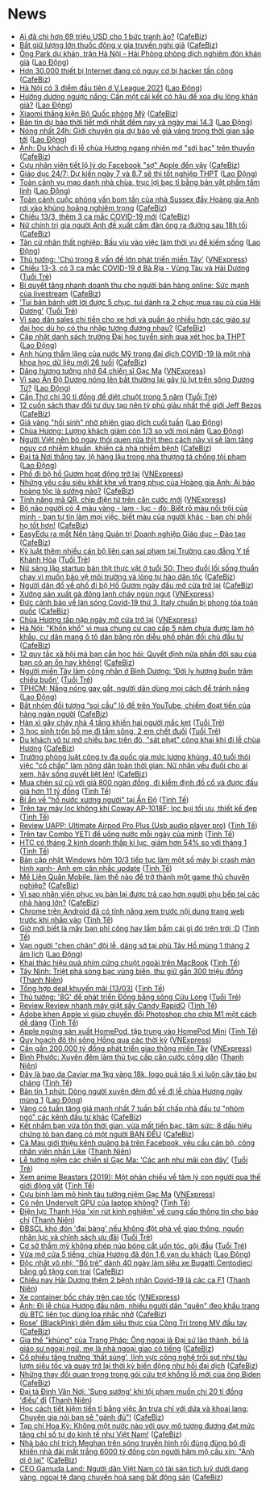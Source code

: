 # News

- [Ai đã chi hơn 69 triệu USD cho 1 bức tranh ảo?](https://cafebiz.vn/ai-da-chi-hon-69-trieu-usd-cho-1-buc-tranh-ao-20210313194111332.chn) ([CafeBiz](https://cafebiz.vn))
- [Bắt giữ lượng lớn thuốc đông y gia truyền nghi giả](https://cafebiz.vn/bat-giu-luong-lon-thuoc-dong-y-gia-truyen-nghi-gia-20210313192422265.chn) ([CafeBiz](https://cafebiz.vn))
- [Ông Park dự khán, trận Hà Nội - Hải Phòng phòng dịch nghiêm đón khán giả](https://laodong.vn/photo/ong-park-du-khan-tran-ha-noi-hai-phong-phong-dich-nghiem-don-khan-gia-888808.ldo) ([Lao Động](https://laodong.vn))
- [Hơn 30.000 thiết bị Internet đang có nguy cơ bị hacker tấn công](https://cafebiz.vn/hon-30000-thiet-bi-internet-dang-co-nguy-co-bi-hacker-tan-cong-20210313191730562.chn) ([CafeBiz](https://cafebiz.vn))
- [Hà Nội có 3 điểm đầu tiên ở V.League 2021](https://laodong.vn/bong-da/ha-noi-co-3-diem-dau-tien-o-vleague-2021-888818.ldo) ([Lao Động](https://laodong.vn))
- [Hướng dương ngược nắng: Cần một cái kết có hậu để xoa dịu lòng khán giả?](https://laodong.vn/van-hoa/huong-duong-nguoc-nang-can-mot-cai-ket-co-hau-de-xoa-diu-long-khan-gia-888816.ldo) ([Lao Động](https://laodong.vn))
- [Xiaomi thắng kiện Bộ Quốc phòng Mỹ](https://cafebiz.vn/xiaomi-thang-kien-bo-quoc-phong-my-20210313191436521.chn) ([CafeBiz](https://cafebiz.vn))
- [Bản tin dự báo thời tiết mới nhất đêm nay và ngày mai 14.3](https://laodong.vn/video/ban-tin-du-bao-thoi-tiet-moi-nhat-dem-nay-va-ngay-mai-143-888520.ldo) ([Lao Động](https://laodong.vn))
- [Nóng nhất 24h: Giới chuyên gia dự báo về giá vàng trong thời gian sắp tới](https://laodong.vn/video-thoi-su/nong-nhat-24h-gioi-chuyen-gia-du-bao-ve-gia-vang-trong-thoi-gian-sap-toi-888805.ldo) ([Lao Động](https://laodong.vn))
- [Ảnh: Du khách đi lễ chùa Hương ngang nhiên mở "sới bạc" trên thuyền](https://cafebiz.vn/anh-du-khach-di-le-chua-huong-ngang-nhien-mo-soi-bac-tren-thuyen-20210313190406149.chn) ([CafeBiz](https://cafebiz.vn))
- [Cựu nhân viên tiết lộ lý do Facebook "sợ" Apple đến vậy](https://cafebiz.vn/cuu-nhan-vien-tiet-lo-ly-do-facebook-so-apple-den-vay-20210313190540094.chn) ([CafeBiz](https://cafebiz.vn))
- [Giáo dục 24/7: Dự kiến ngày 7 và 8.7 sẽ thi tốt nghiệp THPT](https://laodong.vn/video-thoi-su/giao-duc-247-du-kien-ngay-7-va-87-se-thi-tot-nghiep-thpt-888801.ldo) ([Lao Động](https://laodong.vn))
- [Toàn cảnh vụ mạo danh nhà chùa, trục lợi bạc tỉ bằng bán vật phẩm tâm linh](https://laodong.vn/video/toan-canh-vu-mao-danh-nha-chua-truc-loi-bac-ti-bang-ban-vat-pham-tam-linh-888579.ldo) ([Lao Động](https://laodong.vn))
- [Toàn cảnh cuộc phỏng vấn bom tấn của nhà Sussex đẩy Hoàng gia Anh rơi vào khủng hoảng nghiêm trọng](https://cafebiz.vn/toan-canh-cuoc-phong-van-bom-tan-cua-nha-sussex-day-hoang-gia-anh-roi-vao-khung-hoang-nghiem-trong-20210313190732235.chn) ([CafeBiz](https://cafebiz.vn))
- [Chiều 13/3, thêm 3 ca mắc COVID-19 mới](https://cafebiz.vn/chieu-13-3-them-3-ca-mac-covid-19-moi-2021031319004738.chn) ([CafeBiz](https://cafebiz.vn))
- [Nữ chính trị gia người Anh đề xuất cấm đàn ông ra đường sau 18h tối](https://cafebiz.vn/nu-chinh-tri-gia-nguoi-anh-de-xuat-cam-dan-ong-ra-duong-sau-18h-toi-20210313153352198.chn) ([CafeBiz](https://cafebiz.vn))
- [Tân cử nhân thất nghiệp: Bấu víu vào việc làm thời vụ để kiếm sống](https://laodong.vn/xa-hoi/tan-cu-nhan-that-nghiep-bau-viu-vao-viec-lam-thoi-vu-de-kiem-song-888777.ldo) ([Lao Động](https://laodong.vn))
- [Thủ tướng: 'Chú trọng 8 vấn đề lớn phát triển miền Tây'](https://vnexpress.net/thu-tuong-chu-trong-8-van-de-lon-phat-trien-mien-tay-4248012.html) ([VNExpress](https://vnexpress.net))
- [Chiều 13-3, có 3 ca mắc COVID-19 ở Bà Rịa - Vũng Tàu và Hải Dương](https://tuoitre.vn/chieu-13-3-co-3-ca-mac-covid-19-o-ba-ria-vung-tau-va-hai-duong-20210312061133459.htm) ([Tuổi Trẻ](https://tuoitre.vn))
- [Bí quyết tăng nhanh doanh thu cho người bán hàng online: Sức mạnh của livestream](https://cafebiz.vn/bi-quyet-tang-nhanh-doanh-thu-cho-nguoi-ban-hang-online-suc-manh-cua-livestream-20210313134547402.chn) ([CafeBiz](https://cafebiz.vn))
- ['Tui bán bánh ướt lời được 5 chục, tui dành ra 2 chục mua rau củ của Hải Dương'](https://tuoitre.vn/tui-ban-banh-uot-loi-duoc-5-chuc-tui-danh-ra-2-chuc-mua-rau-cu-cua-hai-duong-20210313160720447.htm) ([Tuổi Trẻ](https://tuoitre.vn))
- [Vì sao dân sales chi tiền cho xe hơi và quần áo nhiều hơn các giáo sư đại học dù họ có thu nhập tương đương nhau?](https://cafebiz.vn/vi-sao-cac-luat-su-dan-sales-chi-tien-cho-xe-hoi-va-quan-ao-nhieu-hon-cac-giao-su-dai-hoc-du-ho-co-thu-nhap-tuong-duong-nhau-2021031311041795.chn) ([CafeBiz](https://cafebiz.vn))
- [Cập nhật danh sách trường Đại học tuyển sinh qua xét học bạ THPT](https://laodong.vn/giao-duc/cap-nhat-danh-sach-truong-dai-hoc-tuyen-sinh-qua-xet-hoc-ba-thpt-888760.ldo) ([Lao Động](https://laodong.vn))
- [Anh hùng thầm lặng của nước Mỹ trong đại dịch COVID-19 là một nhà khoa học dữ liệu mới 26 tuổi](https://cafebiz.vn/anh-hung-tham-lang-cua-nuoc-my-trong-dai-dich-covid-19-la-mot-nha-khoa-hoc-du-lieu-moi-26-tuoi-20210313114337711.chn) ([CafeBiz](https://cafebiz.vn))
- [Dâng hương tưởng nhớ 64 chiến sĩ Gạc Ma](https://vnexpress.net/dang-huong-tuong-nho-64-chien-si-gac-ma-4248008.html) ([VNExpress](https://vnexpress.net))
- [Vì sao Ấn Độ Dương nóng lên bất thường lại gây lũ lụt trên sông Dương Tử?](https://laodong.vn/the-gioi/vi-sao-an-do-duong-nong-len-bat-thuong-lai-gay-lu-lut-tren-song-duong-tu-888690.ldo) ([Lao Động](https://laodong.vn))
- [Cần Thơ chi 30 tỉ đồng để diệt chuột trong 5 năm](https://tuoitre.vn/can-tho-chi-30-ti-dong-de-diet-chuot-trong-5-nam-20210313144711782.htm) ([Tuổi Trẻ](https://tuoitre.vn))
- [12 cuốn sách thay đổi tư duy tạo nên tỷ phú giàu nhất thế giới Jeff Bezos](https://cafebiz.vn/12-cuon-sach-thay-doi-tu-duy-tao-nen-ty-phu-giau-nhat-the-gioi-jeff-bezos-20210308005724083.chn) ([CafeBiz](https://cafebiz.vn))
- [Giá vàng &quot;hồi sinh&quot; nhờ phiên giao dịch cuối tuần](https://laodong.vn/kinh-te/gia-vang-hoi-sinh-nho-phien-giao-dich-cuoi-tuan-888757.ldo) ([Lao Động](https://laodong.vn))
- [Chùa Hương: Lượng khách giảm còn 1/3 so với mọi năm](https://laodong.vn/video/chua-huong-luong-khach-giam-con-13-so-voi-moi-nam-888752.ldo) ([Lao Động](https://laodong.vn))
- [Người Việt nên bỏ ngay thói quen rửa thịt theo cách này vì sẽ làm tăng nguy cơ nhiễm khuẩn, khiến cả nhà nhiễm bệnh](https://cafebiz.vn/nguoi-viet-nen-bo-ngay-thoi-quen-rua-thit-theo-cach-nay-vi-se-lam-tang-nguy-co-nhiem-khuan-khien-ca-nha-nhiem-benh-20210313114038264.chn) ([CafeBiz](https://cafebiz.vn))
- [Đại tá Nơi thẳng tay, lộ hàng lậu trong nhà thượng tá chống tội phạm](https://laodong.vn/su-kien-binh-luan/dai-ta-noi-thang-tay-lo-hang-lau-trong-nha-thuong-ta-chong-toi-pham-888687.ldo) ([Lao Động](https://laodong.vn))
- [Phố đi bộ hồ Gươm hoạt động trở lại](https://vnexpress.net/pho-di-bo-ho-guom-hoat-dong-tro-lai-4248000.html) ([VNExpress](https://vnexpress.net))
- [Những yêu cầu siêu khắt khe về trang phục của Hoàng gia Anh: Ai bảo hoàng tộc là sướng nào?](https://cafebiz.vn/nhung-yeu-cau-sieu-khat-khe-ve-trang-phuc-cua-hoang-gia-anh-ai-bao-hoang-toc-la-suong-nao-20210313113728206.chn) ([CafeBiz](https://cafebiz.vn))
- [Tính năng mã QR, chip điện tử trên căn cước mới](https://vnexpress.net/tinh-nang-ma-qr-chip-dien-tu-tren-can-cuoc-moi-4247942.html) ([VNExpress](https://vnexpress.net))
- [Bộ não người có 4 màu vàng - lam - lục - đỏ: Biết rõ màu nổi trội của mình - bạn  tự tin làm mọi việc, biết màu của người khác - bạn chi phối họ tốt hơn!](https://cafebiz.vn/bo-nao-nguoi-co-4-mau-vang-lam-luc-do-biet-ro-mau-noi-troi-cua-minh-ban-tu-tin-lam-moi-viec-biet-mau-cua-nguoi-khac-ban-chi-phoi-ho-tot-hon-20210308193747804.chn) ([CafeBiz](https://cafebiz.vn))
- [EasyEdu ra mắt Nền tảng Quản trị Doanh nghiệp Giáo dục – Đào tạo](https://cafebiz.vn/easyedu-ra-mat-nen-tang-quan-tri-doanh-nghiep-giao-duc-dao-tao-20210313104222339.chn) ([CafeBiz](https://cafebiz.vn))
- [Kỷ luật thêm nhiều cán bộ liên can sai phạm tại Trường cao đẳng Y tế Khánh Hòa](https://tuoitre.vn/ky-luat-them-nhieu-can-bo-lien-can-sai-pham-tai-truong-cao-dang-y-te-khanh-hoa-2021031315055612.htm) ([Tuổi Trẻ](https://tuoitre.vn))
- [Nữ sáng lập startup bán thịt thực vật ở tuổi 50: Theo đuổi lối sống thuần chay vì muốn bảo vệ môi trường và lòng tự hào dân tộc](https://cafebiz.vn/nu-sang-lap-startup-ban-thit-thuc-vat-o-tuoi-50-theo-duoi-loi-song-thuan-chay-vi-muon-bao-ve-moi-truong-va-long-tu-hao-dan-toc-20210312223938487.chn) ([CafeBiz](https://cafebiz.vn))
- [Người dân đổ về phố đi bộ Hồ Gươm ngày đầu mở cửa trở lại](https://cafebiz.vn/nguoi-dan-do-ve-pho-di-bo-ho-guom-ngay-dau-mo-cua-tro-lai-20210313123625644.chn) ([CafeBiz](https://cafebiz.vn))
- [Xưởng sản xuất gà đông lạnh cháy ngùn ngụt](https://vnexpress.net/xuong-san-xuat-ga-dong-lanh-chay-ngun-ngut-4247995.html) ([VNExpress](https://vnexpress.net))
- [Đức cảnh báo về làn sóng Covid-19 thứ 3, Italy chuẩn bị phong tỏa toàn quốc](https://cafebiz.vn/duc-canh-bao-ve-lan-song-covid-19-thu-3-italy-chuan-bi-phong-toa-toan-quoc-20210313120124048.chn) ([CafeBiz](https://cafebiz.vn))
- [Chùa Hương tấp nập ngày mở cửa trở lại](https://vnexpress.net/chua-huong-tap-nap-ngay-mo-cua-tro-lai-4247953.html) ([VNExpress](https://vnexpress.net))
- [Hà Nội: "Khốn khổ" vì mua chung cư cao cấp 5 năm chưa được làm hộ khẩu, cư dân mang ô tô dán băng rôn diễu phố phản đối chủ đầu tư](https://cafebiz.vn/ha-noi-khon-kho-vi-mua-chung-cu-cao-cap-5-nam-chua-duoc-lam-ho-khau-cu-dan-mang-o-to-dan-bang-ron-dieu-pho-phan-doi-chu-dau-tu-20210313115106799.chn) ([CafeBiz](https://cafebiz.vn))
- [12 quy tắc xã hội mà bạn cần học hỏi: Quyết định nửa phần đời sau của bạn có an ổn hay không!](https://cafebiz.vn/12-quy-tac-xa-hoi-ma-ban-can-hoc-hoi-quyet-dinh-nua-phan-doi-sau-cua-ban-co-an-on-hay-khong-20210311123156529.chn) ([CafeBiz](https://cafebiz.vn))
- [Người miền Tây làm công nhân ở Bình Dương: 'Đời ly hương buồn trăm chiều buồn'](https://tuoitre.vn/nguoi-mien-tay-lam-cong-nhan-o-binh-duong-doi-ly-huong-buon-tram-chieu-buon-20210313084047819.htm) ([Tuổi Trẻ](https://tuoitre.vn))
- [TPHCM: Nắng nóng gay gắt, người dân dùng mọi cách để tránh nắng](https://laodong.vn/photo/tphcm-nang-nong-gay-gat-nguoi-dan-dung-moi-cach-de-tranh-nang-888720.ldo) ([Lao Động](https://laodong.vn))
- [Bắt nhóm đối tượng “soi cầu” lô đề trên YouTube, chiếm đoạt tiền của hàng ngàn người](https://cafebiz.vn/bat-nhom-doi-tuong-soi-cau-lo-de-tren-youtube-chiem-doat-tien-cua-hang-ngan-nguoi-20210313114707713.chn) ([CafeBiz](https://cafebiz.vn))
- [Hàn xì gây cháy nhà 4 tầng khiến hai người mắc kẹt](https://tuoitre.vn/han-xi-gay-chay-nha-4-tang-khien-hai-nguoi-mac-ket-20210313132531192.htm) ([Tuổi Trẻ](https://tuoitre.vn))
- [3 học sinh trốn bố mẹ đi tắm sông, 2 em chết đuối](https://tuoitre.vn/3-hoc-sinh-tron-bo-me-di-tam-song-2-em-chet-duoi-20210313131234555.htm) ([Tuổi Trẻ](https://tuoitre.vn))
- [Du khách vô tư mở chiếu bạc trên đò, "sát phạt" công khai khi đi lễ chùa Hương](https://cafebiz.vn/du-khach-vo-tu-mo-chieu-bac-tren-do-sat-phat-cong-khai-khi-di-le-chua-huong-20210313114447896.chn) ([CafeBiz](https://cafebiz.vn))
- [Trưởng phòng luật công ty đa quốc gia mức lương khủng, 40 tuổi thôi việc "cố chấp" làm nông dân toàn thời gian: Nữ nhân yếu đuối cho ai xem, hãy sống quyết liệt lên!](https://cafebiz.vn/truong-phong-luat-cong-ty-da-quoc-gia-muc-luong-khung-40-tuoi-thoi-viec-co-chap-lam-nong-dan-toan-thoi-gian-nu-nhan-yeu-duoi-cho-ai-xem-hay-song-quyet-liet-len-20210313114203828.chn) ([CafeBiz](https://cafebiz.vn))
- [Mua chén sứ cũ với giá 800 ngàn đồng, đi kiểm định đồ cổ và được đấu giá hơn 11 tỷ đồng](https://tinhte.vn/thread/mua-chen-su-cu-voi-gia-800-ngan-dong-di-kiem-dinh-do-co-va-duoc-dau-gia-hon-11-ty-dong.3286905/) ([Tinh Tế](https://tinhte.vn))
- [Bí ẩn về "hồ nước xương người" tại Ấn Độ](https://tinhte.vn/thread/bi-an-ve-ho-nuoc-xuong-nguoi-tai-an-do.3286108/) ([Tinh Tế](https://tinhte.vn))
- [Trên tay máy lọc không khí Coway AP-1018F: lọc bụi tối ưu, thiết kế đẹp](https://tinhte.vn/thread/tren-tay-may-loc-khong-khi-coway-ap-1018f-loc-bui-toi-uu-thiet-ke-dep.3292107/) ([Tinh Tế](https://tinhte.vn))
- [Review UAPP: Ultimate Airpod Pro Plus (Usb audio player pro)](https://tinhte.vn/thread/review-uapp-ultimate-airpod-pro-plus-usb-audio-player-pro.3292317/) ([Tinh Tế](https://tinhte.vn))
- [Trên tay Combo YETI để uống nước mỗi ngày của mình](https://tinhte.vn/thread/tren-tay-combo-yeti-de-uong-nuoc-moi-ngay-cua-minh.3292826/) ([Tinh Tế](https://tinhte.vn))
- [HTC có tháng 2 kinh doanh thấp kỉ lục, giảm hơn 54% so với tháng 1](https://tinhte.vn/thread/htc-co-thang-2-kinh-doanh-thap-ki-luc-giam-hon-54-so-voi-thang-1.3290570/) ([Tinh Tế](https://tinhte.vn))
- [Bản cập nhật Windows hôm 10/3 tiếp tục làm một số máy bị crash màn hình xanh- Anh em cân nhắc update](https://tinhte.vn/thread/ban-cap-nhat-windows-hom-10-3-tiep-tuc-lam-mot-so-may-bi-crash-man-hinh-xanh-anh-em-can-nhac-update.3291710/) ([Tinh Tế](https://tinhte.vn))
- [Mê Liên Quân Mobile, làm thế nào để trở thành một game thủ chuyên nghiệp?](https://cafebiz.vn/title-me-lien-quan-mobile-lam-the-nao-de-tro-thanh-mot-game-thu-chuyen-nghiep-20210313112241379.chn) ([CafeBiz](https://cafebiz.vn))
- [Vì sao nhân viên phục vụ bàn lại được trả cao hơn người phụ bếp tại các nhà hàng lớn?](https://cafebiz.vn/vi-sao-nhan-vien-phuc-vu-ban-lai-duoc-tra-cao-hon-nguoi-phu-bep-tai-cac-nha-hang-lon-20210313104849141.chn) ([CafeBiz](https://cafebiz.vn))
- [Chrome trên Android đã có tính năng xem trước nội dung trang web trước khi nhấp vào](https://tinhte.vn/thread/chrome-tren-android-da-co-tinh-nang-xem-truoc-noi-dung-trang-web-truoc-khi-nhap-vao.3292385/) ([Tinh Tế](https://tinhte.vn))
- [Giờ mới biết là mấy bạn phi công hay lẩm bẩm cái gì đó trên trời :D](https://tinhte.vn/thread/gio-moi-biet-la-may-ban-phi-cong-hay-lam-bam-cai-gi-do-tren-troi-d.3292517/) ([Tinh Tế](https://tinhte.vn))
- [Vạn người &quot;chen chân&quot; đội lễ, dâng sớ tại phủ Tây Hồ mùng 1 tháng 2 âm lịch](https://laodong.vn/photo/van-nguoi-chen-chan-doi-le-dang-so-tai-phu-tay-ho-mung-1-thang-2-am-lich-888718.ldo) ([Lao Động](https://laodong.vn))
- [Khai thác hiệu quả phím cứng chuột ngoài trên MacBook](https://tinhte.vn/thread/khai-thac-hieu-qua-phim-cung-chuot-ngoai-tren-macbook.3292589/) ([Tinh Tế](https://tinhte.vn))
- [Tây Ninh: Triệt phá sòng bạc vùng biên, thu giữ gần 300 triệu đồng](https://thanhnien.vn/thoi-su/tay-ninh-triet-pha-song-bac-vung-bien-thu-giu-gan-300-trieu-dong-1353657.html) ([Thanh Niên](https://thanhnien.vn))
- [Tổng hợp deal khuyến mãi (13/03)](https://tinhte.vn/thread/tong-hop-deal-khuyen-mai-13-03.3292640/) ([Tinh Tế](https://tinhte.vn))
- [Thủ tướng: '8G' để phát triển Đồng bằng sông Cửu Long](https://tuoitre.vn/thu-tuong-8g-de-phat-trien-dong-bang-song-cuu-long-20210313121459116.htm) ([Tuổi Trẻ](https://tuoitre.vn))
- [Review Review nhanh máy giặt sấy Candy RapidO](https://tinhte.vn/thread/review-review-nhanh-may-giat-say-candy-rapido.3288481/) ([Tinh Tế](https://tinhte.vn))
- [Adobe khen Apple vì giúp chuyển đổi Photoshop cho chip M1 một cách dễ dàng](https://tinhte.vn/thread/adobe-khen-apple-vi-giup-chuyen-doi-photoshop-cho-chip-m1-mot-cach-de-dang.3292500/) ([Tinh Tế](https://tinhte.vn))
- [Apple ngưng sản xuất HomePod, tập trung vào HomePod Mini](https://tinhte.vn/thread/apple-ngung-san-xuat-homepod-tap-trung-vao-homepod-mini.3292570/) ([Tinh Tế](https://tinhte.vn))
- [Quy hoạch đô thị sông Hồng qua các thời kỳ](https://vnexpress.net/quy-hoach-do-thi-song-hong-qua-cac-thoi-ky-4247888.html) ([VNExpress](https://vnexpress.net))
- [Cần gần 200.000 tỷ đồng phát triển giao thông miền Tây](https://vnexpress.net/can-gan-200-000-ty-dong-phat-trien-giao-thong-mien-tay-4247958.html) ([VNExpress](https://vnexpress.net))
- [Bình Phước: Xuyên đêm làm thủ tục cấp căn cước công dân](https://thanhnien.vn/thoi-su/binh-phuoc-xuyen-dem-lam-thu-tuc-cap-can-cuoc-cong-dan-1353674.html) ([Thanh Niên](https://thanhnien.vn))
- [Đây là bao da Caviar mạ 1kg vàng 18k, logo quả táo lì xì luôn cây táo bự chảng](https://tinhte.vn/thread/day-la-bao-da-caviar-ma-1kg-vang-18k-logo-qua-tao-li-xi-luon-cay-tao-bu-chang.3292583/) ([Tinh Tế](https://tinhte.vn))
- [Bản tin 1 phút: Dòng người xuyên đêm đổ về đi lễ chùa Hương ngày mùng 1](https://laodong.vn/video-thoi-su/ban-tin-1-phut-dong-nguoi-xuyen-dem-do-ve-di-le-chua-huong-ngay-mung-1-888649.ldo) ([Lao Động](https://laodong.vn))
- [Vàng có tuần tăng giá mạnh nhất 7 tuần bất chấp nhà đầu tư "nhòm ngó" các kênh đầu tư khác](https://cafebiz.vn/vang-co-tuan-tang-gia-manh-nhat-7-tuan-bat-chap-nha-dau-tu-nhom-ngo-cac-kenh-dau-tu-khac-20210313122504193.chn) ([CafeBiz](https://cafebiz.vn))
- [Kết nhầm bạn vừa tốn thời gian, vừa mất tiền bạc, tâm sức: 8 dấu hiệu chứng tỏ bạn đang có một người BẠN ĐỂU](https://cafebiz.vn/ket-nham-ban-vua-ton-thoi-gian-vua-mat-tien-bac-tam-suc-8-dau-hieu-chung-to-ban-dang-co-mot-nguoi-ban-deu-2021031312212155.chn) ([CafeBiz](https://cafebiz.vn))
- [Cà Mau giới thiệu kênh quảng bá trên Facebook, yêu cầu cán bộ, công nhân viên nhấn Like](https://thanhnien.vn/thoi-su/ca-mau-gioi-thieu-kenh-quang-ba-tren-facebook-yeu-cau-can-bo-cong-nhan-vien-nhan-like-1353677.html) ([Thanh Niên](https://thanhnien.vn))
- [Lễ tưởng niệm các chiến sĩ Gạc Ma: 'Các anh như mãi còn đây'](https://tuoitre.vn/le-tuong-niem-cac-chien-si-gac-ma-cac-anh-nhu-mai-con-day-20210313105906793.htm) ([Tuổi Trẻ](https://tuoitre.vn))
- [Xem anime Beastars (2019): Một phản chiếu về tâm lý con người qua thế giới động vật](https://tinhte.vn/thread/xem-anime-beastars-2019-mot-phan-chieu-ve-tam-ly-con-nguoi-qua-the-gioi-dong-vat.3289695/) ([Tinh Tế](https://tinhte.vn))
- [Cựu binh làm mô hình tàu tưởng niệm Gạc Ma](https://vnexpress.net/cuu-binh-lam-mo-hinh-tau-tuong-niem-gac-ma-4247917.html) ([VNExpress](https://vnexpress.net))
- [Có nên Undervolt GPU của laptop không?](https://tinhte.vn/thread/co-nen-undervolt-gpu-cua-laptop-khong.3292424/) ([Tinh Tế](https://tinhte.vn))
- [Điện lực Thanh Hóa 'xin rút kinh nghiệm' về cung cấp thông tin cho báo chí](https://thanhnien.vn/thoi-su/dien-luc-thanh-hoa-xin-rut-kinh-nghiem-ve-cung-cap-thong-tin-cho-bao-chi-1353679.html) ([Thanh Niên](https://thanhnien.vn))
- [ĐBSCL khó đón 'đại bàng' nếu không đột phá về giao thông, nguồn nhân lực và chính sách ưu đãi](https://tuoitre.vn/dbscl-kho-don-dai-bang-neu-khong-dot-pha-ve-giao-thong-nguon-nhan-luc-va-chinh-sach-uu-dai-20210313081614627.htm) ([Tuổi Trẻ](https://tuoitre.vn))
- [Cơ sở thẩm mỹ không phép núp bóng cắt uốn tóc, gội đầu](https://tuoitre.vn/co-so-tham-my-khong-phep-nup-bong-cat-uon-toc-goi-dau-20210313101157297.htm) ([Tuổi Trẻ](https://tuoitre.vn))
- [Vừa mở cửa 5 tiếng, chùa Hương đã đón 1,6 vạn du khách](https://laodong.vn/photo/vua-mo-cua-5-tieng-chua-huong-da-don-16-van-du-khach-888665.ldo) ([Lao Động](https://laodong.vn))
- [Độc nhất vô nhị: "Bố trẻ" dành 40 ngày làm siêu xe Bugatti Centodieci bằng gỗ tặng con trai](https://cafebiz.vn/doc-nhat-vo-nhi-bo-tre-danh-40-ngay-lam-sieu-xe-bugatti-centodieci-bang-go-tang-con-trai-20210313112856405.chn) ([CafeBiz](https://cafebiz.vn))
- [Chiều nay Hải Dương thêm 2 bệnh nhân Covid-19 là các ca F1](https://thanhnien.vn/thoi-su/chieu-nay-hai-duong-them-2-benh-nhan-covid-19-la-cac-ca-f1-1353667.html) ([Thanh Niên](https://thanhnien.vn))
- [Xe container bốc cháy trên cao tốc](https://vnexpress.net/xe-container-boc-chay-tren-cao-toc-4247921.html) ([VNExpress](https://vnexpress.net))
- [Ảnh: Đi lễ chùa Hương đầu năm, nhiều người dân "quên" đeo khẩu trang dù BTC liên tục dùng loa nhắc nhở](https://cafebiz.vn/anh-di-le-chua-huong-dau-nam-nhieu-nguoi-dan-quen-deo-khau-trang-du-btc-lien-tuc-dung-loa-nhac-nho-20210313112322888.chn) ([CafeBiz](https://cafebiz.vn))
- [Rose' (BlackPink) diện đầm siêu thực của Công Trí trong MV đầu tay](https://cafebiz.vn/rose-blackpink-dien-dam-sieu-thuc-cua-cong-tri-trong-mv-dau-tay-20210313112412142.chn) ([CafeBiz](https://cafebiz.vn))
- [Gia thế "khủng" của Trang Pháp: Ông ngoại là Đại sứ lão thành, bố là giáo sư ngoại ngữ, mẹ là nhà ngoại giao có tiếng](https://cafebiz.vn/gia-the-khung-cua-trang-phap-ong-ngoai-la-dai-su-lao-thanh-bo-la-giao-su-ngoai-ngu-me-la-nha-ngoai-giao-co-tieng-20210313105003209.chn) ([CafeBiz](https://cafebiz.vn))
- [Cổ phiếu tăng trưởng 'thất sủng', lĩnh vực công nghệ trồi sụt như tàu lượn siêu tốc và quay trở lại thời kỳ biến động như hồi đại dịch](https://cafebiz.vn/co-phieu-tang-truong-that-sung-linh-vuc-cong-nghe-troi-sut-nhu-tau-luon-sieu-toc-va-quay-tro-lai-thoi-ky-bien-dong-nhu-hoi-dai-dich-20210313110306589.chn) ([CafeBiz](https://cafebiz.vn))
- [Những thay đổi quan trọng trong gói cứu trợ khổng lồ mới của ông Biden](https://cafebiz.vn/nhung-thay-doi-quan-trong-trong-goi-cuu-tro-khong-lo-moi-cua-ong-biden-20210312101452908.chn) ([CafeBiz](https://cafebiz.vn))
- [Đại tá Đinh Văn Nơi: 'Sung sướng' khi tội phạm muốn chi 20 tỉ đồng 'điều' đi](https://thanhnien.vn/thoi-su/dai-ta-dinh-van-noi-sung-suong-khi-toi-pham-muon-chi-20-ti-dong-dieu-di-1353638.html) ([Thanh Niên](https://thanhnien.vn))
- [Học cách tiết kiệm tiền tỉ bằng việc ăn trưa chỉ với dứa và khoai lang: Chuyên gia nói bạn sẽ "gánh đủ"!](https://cafebiz.vn/hoc-cach-tiet-kiem-tien-ti-bang-viec-an-trua-chi-voi-dua-va-khoai-lang-chuyen-gia-noi-ban-se-ganh-du-20210313105408472.chn) ([CafeBiz](https://cafebiz.vn))
- [Tạp chí Hoa Kỳ: Không một nước nào với quy mô tương đương đạt mức tăng chỉ số tự do kinh tế như Việt Nam!](https://cafebiz.vn/tap-chi-hoa-ky-khong-mot-nuoc-nao-voi-quy-mo-tuong-duong-dat-muc-tang-chi-so-tu-do-kinh-te-nhu-viet-nam-20210313105224927.chn) ([CafeBiz](https://cafebiz.vn))
- [Nhà báo chỉ trích Meghan trên sóng truyền hình rồi đùng đùng bỏ đi khiến nhà đài mất trắng 6000 tỷ đồng còn người hâm mộ cầu xin: "Anh ơi ở lại"](https://cafebiz.vn/nha-bao-chi-trich-meghan-tren-song-truyen-hinh-roi-dung-dung-bo-di-khien-nha-dai-mat-trang-6000-ty-dong-con-nguoi-ham-mo-cau-xin-anh-oi-o-lai-20210313105023635.chn) ([CafeBiz](https://cafebiz.vn))
- [CEO Gamuda Land: Người dân Việt Nam có tài sản tích luỹ dưới dạng vàng, ngoại tệ đang chuyển hoá sang bất động sản](https://cafebiz.vn/ceo-gamuda-land-nguoi-dan-viet-nam-co-tai-san-tich-luy-duoi-dang-vang-ngoai-te-dang-chuyen-hoa-sang-bat-dong-san-20210313104624475.chn) ([CafeBiz](https://cafebiz.vn))
